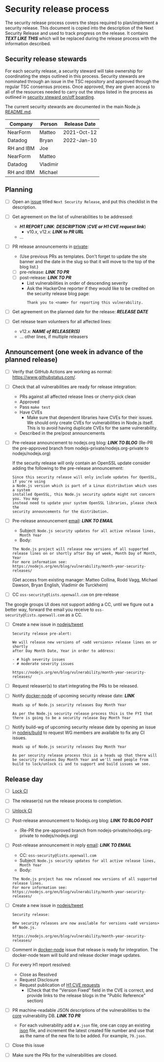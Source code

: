 # Security release process

The security release process covers the steps required to plan/implement a
security release. This document is copied into the description of the Next
Security Release and used to track progress on the release. It contains _**TEXT
LIKE THIS**_ which will be replaced during the release process with the
information described.

## Security release stewards

For each security release, a security steward will take ownership for
coordinating the steps outlined in this process. Security stewards
are nominated through an issue in the TSC repository and approved
through the regular TSC consensus process. Once approved, they
are given access to all of the resources needed to carry out the
steps listed in the process as outlined in
[security steward on/off boarding](security-steward-on-off-boarding.md).

The current security stewards are documented in the main Node.js
[README.md](https://github.com/nodejs/node#security-release-stewards).

| Company    | Person   | Release Date |
| ---------- | -------- | ------------ |
| NearForm   | Matteo   | 2021-Oct-12  |
| Datadog    | Bryan    | 2022-Jan-10  |
| RH and IBM | Joe      |              |
| NearForm   | Matteo   |              |
| Datadog    | Vladimir |              |
| RH and IBM | Michael  |              |

## Planning

* [ ] Open an [issue](https://github.com/nodejs-private/node-private) titled
  `Next Security Release`, and put this checklist in the description.

* [ ] Get agreement on the list of vulnerabilities to be addressed:
  * _**H1 REPORT LINK**_: _**DESCRIPTION**_ (_**CVE or H1 CVE request link**_)
    * v10.x, v12.x: _**LINK to PR URL**_
  * ...

* [ ] PR release announcements in [private](https://github.com/nodejs-private/nodejs.org-private):
  * (Use previous PRs as templates. Don't forget to update the site banner and
    the date in the slug so that it will move to the top of the blog list.)
  * [ ] pre-release: _**LINK TO PR**_
  * [ ] post-release: _**LINK TO PR**_
    * List vulnerabilities in order of descending severity
    * Ask the HackerOne reporter if they would like to be credited on the
      security release blog page:
      ```text
      Thank you to <name> for reporting this vulnerability.
      ```

* [ ] Get agreement on the planned date for the release: _**RELEASE DATE**_

* [ ] Get release team volunteers for all affected lines:
  * v12.x: _**NAME of RELEASER(S)**_
  * ... other lines, if multiple releasers

## Announcement (one week in advance of the planned release)

* [ ] Verify that GitHub Actions are working as normal: <https://www.githubstatus.com/>.

* [ ] Check that all vulnerabilities are ready for release integration:
  * PRs against all affected release lines or cherry-pick clean
  * Approved
  * Pass `make test`
  * Have CVEs
    * Make sure that dependent libraries have CVEs for their issues. We should
      only create CVEs for vulnerabilities in Node.js itself. This is to avoid
      having duplicate CVEs for the same vulnerability.
  * Described in the pre/post announcements

* [ ] Pre-release announcement to nodejs.org blog: _**LINK TO BLOG**_
  (Re-PR the pre-approved branch from nodejs-private/nodejs.org-private to
  nodejs/nodejs.org)

  If the security release will only contain an OpenSSL update consider
  adding the following to the pre-release announcement:

  ```text
  Since this security release will only include updates for OpenSSL, if you're using
  a Node.js version which is part of a Linux distribution which uses a system
  installed OpenSSL, this Node.js security update might not concern you. You may
  instead need to update your system OpenSSL libraries, please check the
  security announcements for the distribution.
  ```

* [ ] Pre-release announcement [email][]: _**LINK TO EMAIL**_
  * Subject: `Node.js security updates for all active release lines, Month Year`
  * Body:
  ```text
  The Node.js project will release new versions of all supported release lines on or shortly after Day of week, Month Day of Month, Year
  For more information see: https://nodejs.org/en/blog/vulnerability/month-year-security-releases/
  ```
  (Get access from existing manager: Matteo Collina, Rodd Vagg, Michael Dawson,
  Bryan English, Vladimir de Turckheim)

* [ ] CC `oss-security@lists.openwall.com` on pre-release

The google groups UI does not support adding a CC, until we figure
out a better way, forward the email you receive to
`oss-security@lists.openwall.com` as a CC.

* [ ] Create a new issue in [nodejs/tweet][]
  ```text
  Security release pre-alert:

  We will release new versions of <add versions> release lines on or shortly
  after Day Month Date, Year in order to address:

  - # high severity issues
  - # moderate severity issues

  https://nodejs.org/en/blog/vulnerability/month-year-security-releases/
  ```

* [ ] Request releaser(s) to start integrating the PRs to be released.

* [ ] Notify [docker-node][] of upcoming security release date: _**LINK**_
  ```text
  Heads up of Node.js security releases Day Month Year

  As per the Node.js security release process this is the FYI that there is going to be a security release Day Month Year
  ```

* [ ] Notify build-wg of upcoming security release date by opening an issue
  in [nodejs/build][] to request WG members are available to fix any CI issues.
  ```text
  Heads up of Node.js security releases Day Month Year

  As per security release process this is a heads up that there will be security releases Day Month Year and we'll need people from build to lock/unlock ci and to support and build issues we see.
  ```

## Release day

* [ ] [Lock CI](https://github.com/nodejs/build/blob/HEAD/doc/jenkins-guide.md#before-the-release)

* [ ] The releaser(s) run the release process to completion.

* [ ] [Unlock CI](https://github.com/nodejs/build/blob/HEAD/doc/jenkins-guide.md#after-the-release)

* [ ] Post-release announcement to Nodejs.org blog: _**LINK TO BLOG POST**_
  * (Re-PR the pre-approved branch from nodejs-private/nodejs.org-private to
    nodejs/nodejs.org)

* [ ] Post-release announcement in reply [email][]: _**LINK TO EMAIL**_
  * CC: `oss-security@lists.openwall.com`
  * Subject: `Node.js security updates for all active release lines, Month Year`
  * Body:
  ```text
  The Node.js project has now released new versions of all supported release lines.
  For more information see: https://nodejs.org/en/blog/vulnerability/month-year-security-releases/
  ```

* [ ] Create a new issue in [nodejs/tweet][]
  ```text
  Security release:

  New security releases are now available for versions <add versions> of Node.js.

  https://nodejs.org/en/blog/vulnerability/month-year-security-releases/
  ```

* [ ] Comment in [docker-node][] issue that release is ready for integration.
  The docker-node team will build and release docker image updates.

* [ ] For every H1 report resolved:
  * Close as Resolved
  * Request Disclosure
  * Request publication of [H1 CVE requests][]
    * (Check that the "Version Fixed" field in the CVE is correct, and provide
      links to the release blogs in the "Public Reference" section)

* [ ] PR machine-readable JSON descriptions of the vulnerabilities to the
  [core](https://github.com/nodejs/security-wg/tree/HEAD/vuln/core)
  vulnerability DB. _**LINK TO PR**_
  * For each vulnerability add a `#.json` file, one can copy an existing
    [json](https://github.com/nodejs/security-wg/blob/0d82062d917cb9ddab88f910559469b2b13812bf/vuln/core/78.json)
    file, and increment the latest created file number and use that as the name
    of the new file to be added. For example, `79.json`.

* [ ] Close this issue

* [ ] Make sure the PRs for the vulnerabilities are closed.

[H1 CVE requests]: https://hackerone.com/nodejs/cve_requests
[docker-node]: https://github.com/nodejs/docker-node/issues
[email]: https://groups.google.com/forum/#!forum/nodejs-sec
[nodejs/build]: https://github.com/nodejs/build/issues
[nodejs/tweet]: https://github.com/nodejs/tweet/issues
